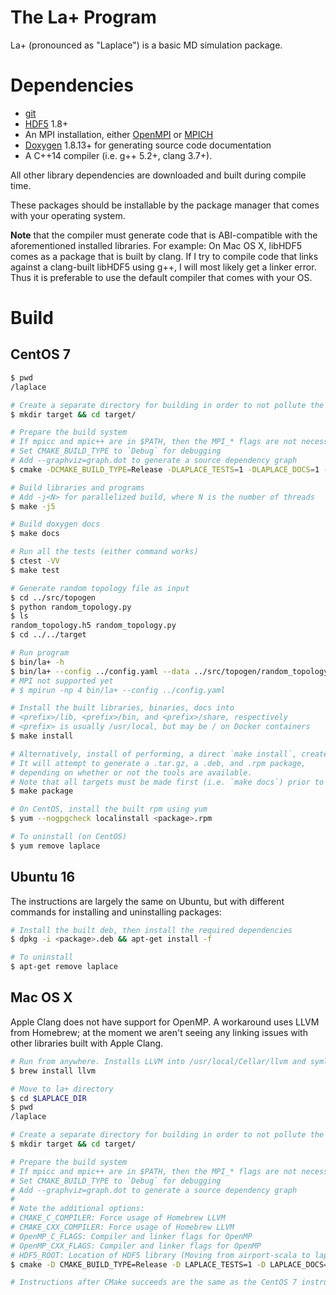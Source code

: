 # The La+ Program

La+ (pronounced as "Laplace") is a basic MD simulation package.


# Dependencies

* [git](https://git-scm.com/)
* [HDF5](https://support.hdfgroup.org/HDF5/) 1.8+
* An MPI installation, either [OpenMPI](https://www.open-mpi.org/) or [MPICH](https://www.mpich.org/)
* [Doxygen](http://www.stack.nl/~dimitri/doxygen/) 1.8.13+ for generating source code documentation
* A C++14 compiler (i.e. g++ 5.2+, clang 3.7+).

All other library dependencies are downloaded and built during compile time.

These packages should be installable by the package manager that comes with your operating system.

**Note** that the compiler must generate code that is ABI-compatible with the aforementioned installed libraries.  For example: On Mac OS X, libHDF5 comes as a package that is built by clang.  If I try to compile code that links against a clang-built libHDF5 using g++, I will most likely get a linker error.  Thus it is preferable to use the default compiler that comes with your OS.



# Build

## CentOS 7



```bash
$ pwd
/laplace

# Create a separate directory for building in order to not pollute the source tree
$ mkdir target && cd target/

# Prepare the build system
# If mpicc and mpic++ are in $PATH, then the MPI_* flags are not necessary
# Set CMAKE_BUILD_TYPE to `Debug` for debugging
# Add --graphviz=graph.dot to generate a source dependency graph
$ cmake -DCMAKE_BUILD_TYPE=Release -DLAPLACE_TESTS=1 -DLAPLACE_DOCS=1 -DMPI_C_LIBRARIES=/usr/lib64/openmpi/lib/libmpi.so -DMPI_C_INCLUDE_PATH=/usr/include/openmpi-x86_64 -DMPI_CXX_LIBRARIES=/usr/lib64/openmpi/lib/libmpi_cxx.so -DMPI_CXX_INCLUDE_PATH=/usr/include/openmpi-x86_64 ..

# Build libraries and programs
# Add -j<N> for parallelized build, where N is the number of threads
$ make -j5

# Build doxygen docs
$ make docs

# Run all the tests (either command works)
$ ctest -VV
$ make test

# Generate random topology file as input
$ cd ../src/topogen
$ python random_topology.py
$ ls
random_topology.h5 random_topology.py
$ cd ../../target

# Run program
$ bin/la+ -h
$ bin/la+ --config ../config.yaml --data ../src/topogen/random_topology.h5 --out sample_output.h5
# MPI not supported yet
# $ mpirun -np 4 bin/la+ --config ../config.yaml

# Install the built libraries, binaries, docs into
# <prefix>/lib, <prefix>/bin, and <prefix>/share, respectively
# <prefix> is usually /usr/local, but may be / on Docker containers
$ make install

# Alternatively, install of performing, a direct `make install`, create an installation package.
# It will attempt to generate a .tar.gz, a .deb, and .rpm package,
# depending on whether or not the tools are available.
# Note that all targets must be made first (i.e. `make docs`) prior to calling `make package`
$ make package

# On CentOS, install the built rpm using yum
$ yum --nogpgcheck localinstall <package>.rpm

# To uninstall (on CentOS)
$ yum remove laplace
```


## Ubuntu 16

The instructions are largely the same on Ubuntu, but with different
commands for installing and uninstalling packages:

```bash
# Install the built deb, then install the required dependencies
$ dpkg -i <package>.deb && apt-get install -f

# To uninstall
$ apt-get remove laplace
```


## Mac OS X

Apple Clang does not have support for OpenMP. A workaround uses LLVM from Homebrew; at the moment we aren't seeing any linking issues with other libraries built with Apple Clang.

```bash
# Run from anywhere. Installs LLVM into /usr/local/Cellar/llvm and symlinks to /usr/local/opt/llvm.
$ brew install llvm

# Move to la+ directory
$ cd $LAPLACE_DIR
$ pwd
/laplace

# Create a separate directory for building in order to not pollute the source tree
$ mkdir target && cd target/

# Prepare the build system
# If mpicc and mpic++ are in $PATH, then the MPI_* flags are not necessary
# Set CMAKE_BUILD_TYPE to `Debug` for debugging
# Add --graphviz=graph.dot to generate a source dependency graph
# 
# Note the additional options:
# CMAKE_C_COMPILER: Force usage of Homebrew LLVM
# CMAKE_CXX_COMPILER: Force usage of Homebrew LLVM
# OpenMP_C_FLAGS: Compiler and linker flags for OpenMP
# OpenMP_CXX_FLAGS: Compiler and linker flags for OpenMP
# HDF5_ROOT: Location of HDF5 library (Moving from airport-scala to laplace with the same HDF5 (using CMake, with Java bindings) failed without this)
$ cmake -D CMAKE_BUILD_TYPE=Release -D LAPLACE_TESTS=1 -D LAPLACE_DOCS=1 -D MPI_C_LIBRARIES=/usr/local/opt/open-mpi/lib/libmpi.dylib -D MPI_C_INCLUDE_PATH=/usr/local/opt/open-mpi/include -D MPI_CXX_LIBRARIES=/usr/local/opt/open-mpi/lib/libmpi.dylib -D MPI_CXX_INCLUDE_PATH=/usr/local/opt/open-mpi/include -D CMAKE_C_COMPILER=/usr/local/opt/llvm/bin/clang -D CMAKE_CXX_COMPILER=/usr/local/opt/llvm/bin/clang++ -D OpenMP_C_FLAGS='-I/usr/local/opt/llvm/include -L/usr/local/opt/llvm/lib -fopenmp' -D OpenMP_CXX_FLAGS='-I/usr/local/opt/llvm/include -L/usr/local/opt/llvm/lib -fopenmp' -D HDF5_ROOT=/usr/local/opt/hdf5 -D HDF5_LIBRARY_DIRS=/usr/local/opt/hdf5/lib -D HDF5_INCLUDE_DIRS=/usr/local/opt/hdf5/include -D HDF5_CXX_LIBRARIES=/usr/local/opt/hdf5/lib/libhdf5_cpp.dylib ..

# Instructions after CMake succeeds are the same as the CentOS 7 instructions
```

